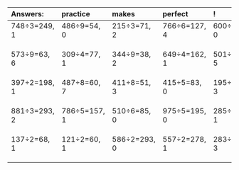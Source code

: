 | Answers: | practice | makes | perfect | ! |
| :--- | :--- | :--- | :--- | :--- |
| 748÷3=249, 1 | 486÷9=54, 0 | 215÷3=71, 2 | 766÷6=127, 4 | 600÷6=100, 0 | 
|   |   |   |   |   | 
|   |   |   |   |   | 
|   |   |   |   |   | 
| 573÷9=63, 6 | 309÷4=77, 1 | 344÷9=38, 2 | 649÷4=162, 1 | 501÷8=62, 5 | 
|   |   |   |   |   | 
|   |   |   |   |   | 
|   |   |   |   |   | 
| 397÷2=198, 1 | 487÷8=60, 7 | 411÷8=51, 3 | 415÷5=83, 0 | 195÷4=48, 3 | 
|   |   |   |   |   | 
|   |   |   |   |   | 
|   |   |   |   |   | 
| 881÷3=293, 2 | 786÷5=157, 1 | 510÷6=85, 0 | 975÷5=195, 0 | 285÷4=71, 1 | 
|   |   |   |   |   | 
|   |   |   |   |   | 
|   |   |   |   |   | 
| 137÷2=68, 1 | 121÷2=60, 1 | 586÷2=293, 0 | 557÷2=278, 1 | 283÷5=56, 3 | 
|   |   |   |   |   | 
|   |   |   |   |   | 
|   |   |   |   |   | 
